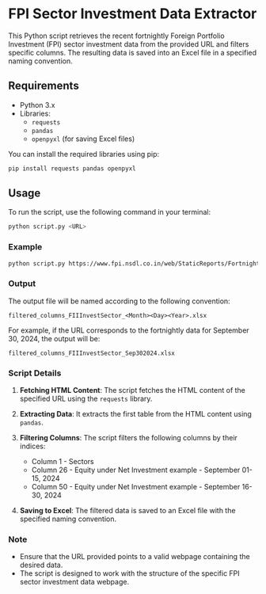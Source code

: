 # FPI Sector Investment Data Extractor

This Python script retrieves the recent fortnightly Foreign Portfolio Investment (FPI) sector investment data from the provided URL and filters specific columns. The resulting data is saved into an Excel file in a specified naming convention.

## Requirements

- Python 3.x
- Libraries:
  - `requests`
  - `pandas`
  - `openpyxl` (for saving Excel files)

You can install the required libraries using pip:

```bash
pip install requests pandas openpyxl
```

## Usage

To run the script, use the following command in your terminal:

```bash
python script.py <URL>
```

### Example

```bash
python script.py https://www.fpi.nsdl.co.in/web/StaticReports/Fortnightly_Sector_wise_FII_Investment_Data/FIIInvestSector_Sep302024.html
```

### Output

The output file will be named according to the following convention:

```
filtered_columns_FIIInvestSector_<Month><Day><Year>.xlsx
```

For example, if the URL corresponds to the fortnightly data for September 30, 2024, the output will be:

```
filtered_columns_FIIInvestSector_Sep302024.xlsx
```

### Script Details

1. **Fetching HTML Content**: The script fetches the HTML content of the specified URL using the `requests` library.
   
2. **Extracting Data**: It extracts the first table from the HTML content using `pandas`.

3. **Filtering Columns**: The script filters the following columns by their indices:
   - Column 1 - Sectors 
   - Column 26 - Equity under Net Investment example - September 01-15, 2024
   - Column 50 - Equity under Net Investment example - September 16-30, 2024

4. **Saving to Excel**: The filtered data is saved to an Excel file with the specified naming convention.

### Note

- Ensure that the URL provided points to a valid webpage containing the desired data.
- The script is designed to work with the structure of the specific FPI sector investment data webpage.
